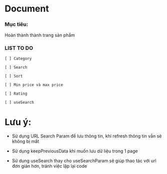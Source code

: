 # Document

### Mục tiêu: 

Hoàn thành thành trang sản phẩm

### LIST TO DO

    [ ] Category

    [ ] Search

    [ ] Sort

    [ ] Min price và max price

    [ ] Rating

    [ ] useSearch

# Lưu ý:

- Sử dụng URL Search Param để lưu thông tin, khi refresh thông tin vẫn sẽ không bị mất

- Sử dụng keepPreviousData khi muốn lưu dữ liệu trong 1 page

- Sử dụng useSearch thay cho useSearchParam sẽ giúp thao tác với url đơn giản hơn, tránh việc lập lại code